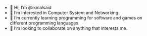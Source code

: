 - 👋 Hi, I’m @ikmalsaid
- 👀 I’m interested in Computer System and Networking.
- 🌱 I’m currently learning programming for software and games on different programming languages.
- 💞️ I’m looking to collaborate on anything that interests me.

<!---
ikmalsaid/ikmalsaid is a ✨ special ✨ repository because its `README.md` (this file) appears on your GitHub profile.
You can click the Preview link to take a look at your changes.
--->
